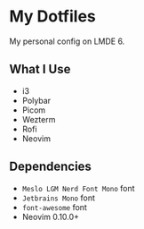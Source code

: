# My Dotfiles

My personal config on LMDE 6.

## What I Use

- i3
- Polybar
- Picom
- Wezterm
- Rofi
- Neovim

## Dependencies

- `Meslo LGM Nerd Font Mono` font
- `Jetbrains Mono` font
- `font-awesome` font
- Neovim 0.10.0+

